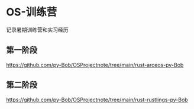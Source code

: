# OS-训练营
记录暑期训练营和实习经历
## 第一阶段
https://github.com/py-Bob/OSProjectnote/tree/main/rust-arceos-py-Bob
## 第二阶段
https://github.com/py-Bob/OSProjectnote/tree/main/rust-rustlings-py-Bob
